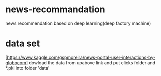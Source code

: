 # news-recommandation
news recommendation based on deep learning(deep factory machine)
# data set
[https://www.kaggle.com/gspmoreira/news-portal-user-interactions-by-globocom]
dowload the data from upabove link and put clicks folder and *.pkl into folder 'data'
